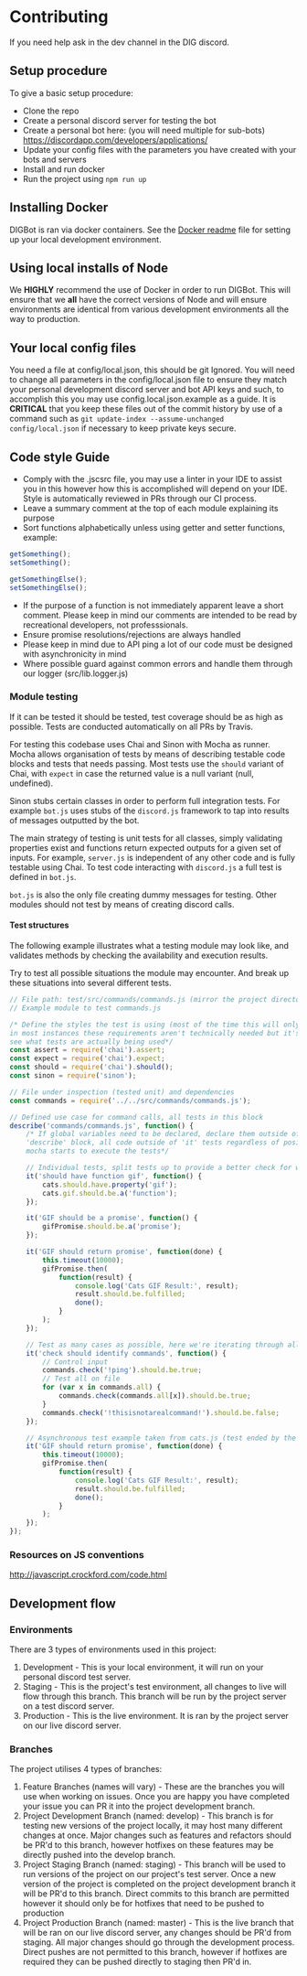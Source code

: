 # Contributing
If you need help ask in the dev channel in the DIG discord.

## Setup procedure
To give a basic setup procedure:
-   Clone the repo
-   Create a personal discord server for testing the bot
-   Create a personal bot here: (you will need multiple for sub-bots) <https://discordapp.com/developers/applications/>
-   Update your config files with the parameters you have created with your bots and servers
-   Install and run docker
-   Run the project using `npm run up`

## Installing Docker

DIGBot is ran via docker containers. See the [Docker readme](docker/README.md) file for setting up your local development environment.

## Using local installs of Node

We **HIGHLY** recommend the use of Docker in order to run DIGBot. This will ensure that we **all** have the correct versions of Node and will ensure environments are identical from various development environments all the way to production.

## Your local config files

You need a file at config/local.json, this should be git Ignored. You will need to change all parameters in the config/local.json file to ensure they match your personal development discord server and bot API keys and such, to accomplish this you may use config.local.json.example as a guide. It is **CRITICAL** that you keep these files out of the commit history by use of a command such as `git update-index --assume-unchanged config/local.json` if necessary to keep private keys secure.

## Code style Guide

-   Comply with the .jscsrc file, you may use a linter in your IDE to assist you in this however how this is accomplished will depend on your IDE. Style is automatically reviewed in PRs through our CI process.
-   Leave a summary comment at the top of each module explaining its purpose
-   Sort functions alphabetically unless using getter and setter functions, example:
```js
getSomething();
setSomething();

getSomethingElse();
setSomethingElse();
```
-   If the purpose of a function is not immediately apparent leave a short comment. Please keep in mind our comments are intended to be read by recreational developers, not professsionals.
-   Ensure promise resolutions/rejections are always handled
-   Please keep in mind due to API ping a lot of our code must be designed with asynchronicity in mind
-   Where possible guard against common errors and handle them through our logger (src/lib.logger.js)

### Module testing

If it can be tested it should be tested, test coverage should be as high as possible. Tests are conducted automatically on all PRs by Travis.

For testing this codebase uses Chai and Sinon with Mocha as runner. Mocha
allows organisation of tests by means of describing testable code blocks and
tests that needs passing. Most tests use the `should` variant of Chai, with
`expect` in case the returned value is a null variant (null, undefined).

Sinon stubs certain classes in order to perform full integration tests. For
example `bot.js` uses stubs of the `discord.js` framework to tap into results
of messages outputted by the bot.

The main strategy of testing is unit tests for all classes, simply validating
properties exist and functions return expected outputs for a given set of
inputs. For example, `server.js` is independent of any other code and is fully
testable using Chai. To test code interacting with `discord.js` a full test is
defined in `bot.js`.

`bot.js` is also the only file creating dummy messages for testing. Other
modules should not test by means of creating discord calls.

#### Test structures

The following example illustrates what a testing module may look like, and validates
methods by checking the availability and execution results.

Try to test all possible situations the module may encounter. And break up these situations into
several different tests.

```js
// File path: test/src/commands/commands.js (mirror the project directory, test folder = project folder)
// Example module to test commands.js

/* Define the styles the test is using (most of the time this will only be 'should'),
in most instances these requirements aren't technically needed but it's useful to
see what tests are actually being used*/
const assert = require('chai').assert;
const expect = require('chai').expect;
const should = require('chai').should();
const sinon = require('sinon');

// File under inspection (tested unit) and dependencies
const commands = require('../../src/commands/commands.js');

// Defined use case for command calls, all tests in this block
describe('commands/commands.js', function() {
    /* If global variables need to be declared, declare them outside of the 'it' tests, but inside of the
    'describe' block, all code outside of 'it' tests regardless of positioning in the module will run before
    mocha starts to execute the tests*/

    // Individual tests, split tests up to provide a better check for where problems lie
    it('should have function gif', function() {
        cats.should.have.property('gif');
        cats.gif.should.be.a('function');
    });

    it('GIF should be a promise', function() {
        gifPromise.should.be.a('promise');
    });

    it('GIF should return promise', function(done) {
        this.timeout(10000);
        gifPromise.then(
            function(result) {
                console.log('Cats GIF Result:', result);
                result.should.be.fulfilled;
                done();
            }
        );
    });

    // Test as many cases as possible, here we're iterating through all possibilities
    it('check should identify commands', function() {
        // Control input
        commands.check('!ping').should.be.true;
        // Test all on file
        for (var x in commands.all) {
            commands.check(commands.all[x]).should.be.true;
        }
        commands.check('!thisisnotarealcommand!').should.be.false;
    });

    // Asynchronous test example taken from cats.js (test ended by the callback: done)
    it('GIF should return promise', function(done) {
        this.timeout(10000);
        gifPromise.then(
            function(result) {
                console.log('Cats GIF Result:', result);
                result.should.be.fulfilled;
                done();
            }
        );
    });
});
```

### Resources on JS conventions

<http://javascript.crockford.com/code.html>

## Development flow

### Environments

There are 3 types of environments used in this project:
1. Development - This is your local environment, it will run on your personal discord test server.
2. Staging - This is the project's test environment, all changes to live will flow through this branch. This branch will be run by the project server on a test discord server.
3. Production - This is the live environment. It is ran by the project server on our live discord server.

### Branches

The project utilises 4 types of branches:
1. Feature Branches (names will vary) - These are the branches you will use when working on issues. Once you are happy you have completed your issue you can PR it into the project development branch.
2. Project Development Branch (named: develop) - This branch is for testing new versions of the project locally, it may host many different changes at once. Major changes such as features and refactors should be PR'd to this branch, however hotfixes on these features may be directly pushed into the develop branch.
3. Project Staging Branch (named: staging) - This branch will be used to run versions of the project on our project's test server. Once a new version of the project is completed on the project development branch it will be PR'd to this branch. Direct commits to this branch are permitted however it should only be for hotfixes that need to be pushed to production
4. Project Production Branch (named: master) - This is the live branch that will be ran on our live discord server, any changes should be PR'd from staging. All major changes should go through the development process. Direct pushes are not permitted to this branch, however if hotfixes are required they can be pushed directly to staging then PR'd in.
